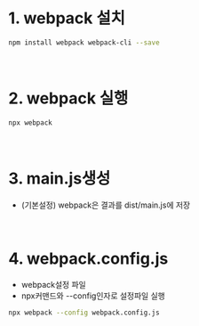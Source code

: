 # 1. webpack 설치
```sh
npm install webpack webpack-cli --save
```

<br>

# 2. webpack 실행
```sh
npx webpack
```

<br>

# 3. main.js생성
* (기본설정) webpack은 결과를 dist/main.js에 저장

<br>

# 4. webpack.config.js
* webpack설정 파일
* npx커맨드와 --config인자로 설정파일 실행
```sh
npx webpack --config webpack.config.js
```